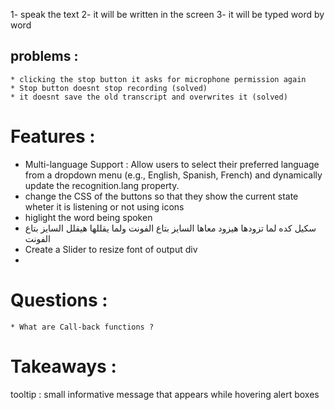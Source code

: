 1- speak the text
2- it will be written in the screen 
3- it will be typed word by word

## problems : 
    * clicking the stop button it asks for microphone permission again
    * Stop button doesnt stop recording (solved)
    * it doesnt save the old transcript and overwrites it (solved)


# Features :
 * Multi-language Support : Allow users to select their preferred language from a dropdown menu (e.g., English, Spanish, French) and dynamically update the recognition.lang property.
 * change the CSS of the buttons so that they show the current state wheter it is listening or not using icons
 * higlight the word being spoken
* سكيل كده لما تزودها هيزود معاها السايز بتاع الفونت ولما يقللها هيقلل السايز بتاع الفونت
* Create  a Slider to resize font of output div
* 
# Questions :
    * What are Call-back functions ? 


# Takeaways :
tooltip : small informative message that appears while hovering
alert boxes